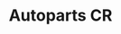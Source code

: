 ---
title: "Autoparts CR"
url: /san-isidro-de-el-general/autoparts-cr/
shop: piezas de automóviles
---